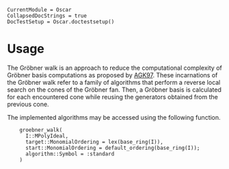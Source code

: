 ```@meta
CurrentModule = Oscar
CollapsedDocStrings = true
DocTestSetup = Oscar.doctestsetup()
```

# Usage

The Gröbner walk is an approach to reduce the computational complexity of Gröbner basis computations as proposed by [AGK97](@cite).
These incarnations of the Gröbner walk refer to a family of algorithms that perform a reverse local search on the cones of the Gröbner fan.
Then, a Gröbner basis is calculated for each encountered cone while reusing the generators obtained from the previous cone.

The implemented algorithms may be accessed using the following function.

```@docs
    groebner_walk(
      I::MPolyIdeal, 
      target::MonomialOrdering = lex(base_ring(I)),
      start::MonomialOrdering = default_ordering(base_ring(I));
      algorithm::Symbol = :standard
    )
```
    
